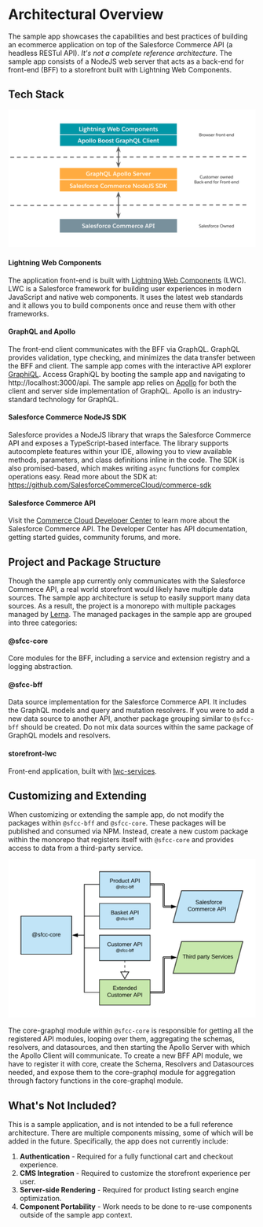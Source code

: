 # Architectural Overview

The sample app showcases the capabilities and best practices of building an ecommerce application on top of the Salesforce Commerce API (a headless RESTul API). _It's not a complete reference architecture._ The sample app consists of a NodeJS web server that acts as a back-end for front-end (BFF) to a storefront built with Lightning Web Components.

## Tech Stack

![Sample app tech stack](architecture.png)

#### Lightning Web Components
The application front-end is built with [Lightning Web Components](https://lwc.dev/) (LWC). LWC is a Salesforce framework for building user experiences in modern JavaScript and native web components. It uses the latest web standards and it allows you to build components once and reuse them with other frameworks.

#### GraphQL and Apollo
The front-end client communicates with the BFF via GraphQL. GraphQL provides validation, type checking, and minimizes the data transfer between the BFF and client. The sample app comes with the interactive API explorer [GraphiQL](https://github.com/graphql/graphiql). Access GraphiQL by booting the sample app and navigating to http://localhost:3000/api. The sample app relies on [Apollo](https://www.apollographql.com/) for both the client and server side implementation of GraphQL. Apollo is an industry-standard technology for GraphQL.

#### Salesforce Commerce NodeJS SDK
Salesforce provides a NodeJS library that wraps the Salesforce Commerce API and exposes a TypeScript-based interface. The library supports autocomplete features within your IDE, allowing you to view available methods, parameters, and class definitions inline in the code. The SDK is also promised-based, which makes writing `async` functions for complex operations easy. Read more about the SDK at: https://github.com/SalesforceCommerceCloud/commerce-sdk

#### Salesforce Commerce API
Visit the [Commerce Cloud Developer Center](https://developer.commercecloud.com/) to learn more about the Salesforce Commerce API. The Developer Center has API documentation, getting started guides, community forums, and more.

## Project and Package Structure
Though the sample app currently only communicates with the Salesforce Commerce API, a real world storefront would likely have multiple data sources. The sample app architecture is setup to easily support many data sources. As a result, the project is a monorepo with multiple packages managed by [Lerna](https://github.com/lerna/lerna). The managed packages in the sample app are grouped into three categories:

#### @sfcc-core
Core modules for the BFF, including a service and extension registry and a logging abstraction.

#### @sfcc-bff
Data source implementation for the Salesforce Commerce API. It includes the GraphQL models and query and mutation resolvers. If you were to add a new data source to another API, another package grouping similar to `@sfcc-bff` should be created. Do not mix data sources within the same package of GraphQL models and resolvers.

#### storefront-lwc
Front-end application, built with [lwc-services](https://www.npmjs.com/package/lwc-services).

## Customizing and Extending
When customizing or extending the sample app, do not modify the packages within `@sfcc-bff` and `@sfcc-core`. These packages will be published and consumed via NPM. Instead, create a new custom package within the monorepo that registers itself with `@sfcc-core` and provides access to data from a third-party service.

![Sample App Project Layout](project-layout.png)

The core-graphql module within `@sfcc-core` is responsible for getting all the registered API modules, looping over them, aggregating the schemas, resolvers, and datasources, and then starting the Apollo Server with which the Apollo Client will communicate. To create a new BFF API module, we have to register it with core, create the Schema, Resolvers and Datasources needed, and expose them to the core-graphql module for aggregation through factory functions in the core-graphql module. 

## What's Not Included?
This is a sample application, and is not intended to be a full reference architecture. There are multiple components missing, some of which will be added in the future. Specifically, the app does not currently include:

1. **Authentication** - Required for a fully functional cart and checkout experience.
2. **CMS Integration** - Required to customize the storefront experience per user.
3. **Server-side Rendering** - Required for product listing search engine optimization.
4. **Component Portability** - Work needs to be done to re-use components outside of the sample app context.